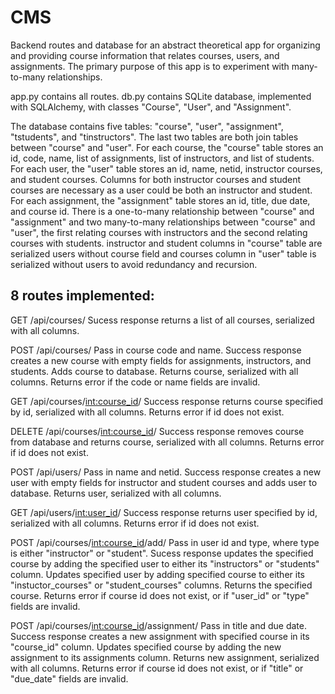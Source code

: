 # CMS
Backend routes and database for an abstract theoretical app for organizing and providing course information that relates courses, users, and assignments. The primary purpose of this app is to experiment with many-to-many relationships.

app.py contains all routes. db.py contains SQLite database, implemented with SQLAlchemy, with classes "Course", "User", and "Assignment".

The database contains five tables: "course", "user", "assignment", "tstudents", and "tinstructors". The last two tables are both join tables between "course" and "user". For each course, the "course" table stores an id, code, name, list of assignments, list of instructors, and list of students. For each user, the "user" table stores an id, name, netid, instructor courses, and student courses. Columns for both instructor courses and student courses are necessary as a user could be both an instructor and student. For each assignment, the "assignment" table stores an id, title, due date, and course id. There is a one-to-many relationship between "course" and "assignment" and two many-to-many relationships between "course" and "user", the first relating courses with instructors and the second relating courses with students. instructor and student columns in "course" table are serialized users without course field and courses column in "user" table is serialized without users to avoid redundancy and recursion.

## 8 routes implemented:

GET /api/courses/
Sucess response returns a list of all courses, serialized with all columns.

POST /api/courses/
Pass in course code and name. Success response creates a new course with empty fields for assignments, instructors, and students. Adds course to database. Returns course, serialized with all columns.
Returns error if the code or name fields are invalid.

GET /api/courses/<int:course_id>/
Success response returns course specified by id, serialized with all columns.
Returns error if id does not exist.

DELETE /api/courses/<int:course_id>/
Success response removes course from database and returns course, serialized with all columns.
Returns error if id does not exist.

POST /api/users/
Pass in name and netid. Success response creates a new user with empty fields for instructor and student courses and adds user to database. Returns user, serialized with all columns.

GET /api/users/<int:user_id>/
Success response returns user specified by id, serialized with all columns.
Returns error if id does not exist.

POST /api/courses/<int:course_id>/add/
Pass in user id and type, where type is either "instructor" or "student". Sucess response updates the specified course by adding the specified user to either its "instructors" or "students" column. Updates specified user by adding specified course to either its "instuctor_courses" or "student_courses" columns. Returns the specified course. 
Returns error if course id does not exist, or if "user_id" or "type" fields are invalid. 

POST /api/courses/<int:course_id>/assignment/
Pass in title and due date. Success response creates a new assignment with specified course in its "course_id" column. Updates specified course by adding the new assignment to its assignments column. Returns new assignment, serialized with all columns. 
Returns error if course id does not exist, or if "title" or "due_date" fields are invalid.

